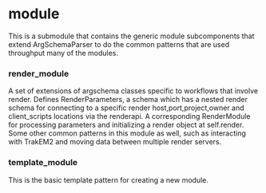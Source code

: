 # module

This is a submodule that contains the generic module subcomponents that extend ArgSchemaParser to do the common patterns that are used throughput many of the modules.

### render_module
A set of extensions of argschema classes specific to workflows that involve render.  Defines RenderParameters, a schema which has a nested render schema for connecting to a specific render host,port,project,owner and client_scripts locations via the renderapi.  A corresponding RenderModule for processing parameters and initializing a render object at self.render. Some other common patterns in this module as well, such as interacting with TrakEM2 and moving data between multiple render servers.

### template_module
This is the basic template pattern for creating a new module. 

